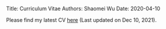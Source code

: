 Title: Curriculum Vitae
Authors: Shaomei Wu
Date: 2020-04-10

Please find my latest CV [here]({static}/pdfs/Shaomei_Wu_CV_20211210.pdf) (Last updated on Dec 10, 2021).

